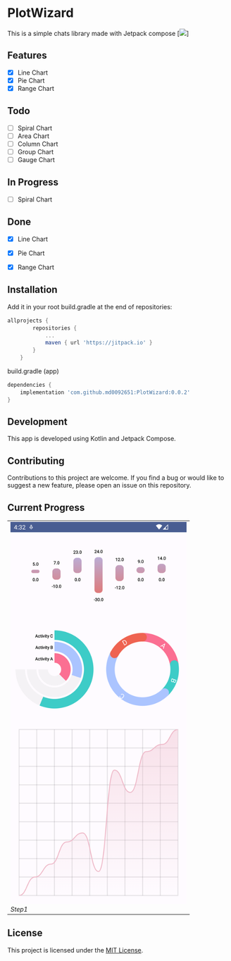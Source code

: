 # PlotWizard

This is a simple chats library made with Jetpack compose
[![](https://jitpack.io/v/md0092651/PlotWizard.svg)]

## Features

- [x] Line Chart
- [x] Pie Chart
- [x] Range Chart

## Todo

- [ ] Spiral Chart
- [ ] Area Chart
- [ ] Column Chart
- [ ] Group Chart
- [ ] Gauge Chart

## In Progress

- [ ] Spiral Chart

## Done

- [x] Line Chart
- [x] Pie Chart
- [x] Range Chart


## Installation
Add it in your root build.gradle at the end of repositories:

```groovy
allprojects {
		repositories {
			...
			maven { url 'https://jitpack.io' }
		}
	}
```
build.gradle (app)
```groovy
dependencies {
    implementation 'com.github.md0092651:PlotWizard:0.0.2'
}
```

## Development

This app is developed using Kotlin and Jetpack Compose.

## Contributing

Contributions to this project are welcome. If you find a bug or would like to suggest a new feature,
please open an issue on this repository.

## Current Progress

<p align="center">
  <table>
    <tr>
      <td>
        <img src="screenshot/Step1.png" alt="Compass screenshot" width="400"/>
        <br>
        <em>Step1</em>
      </td>
    </tr>
  </table>


## License

This project is licensed under the [MIT License](LICENSE).


